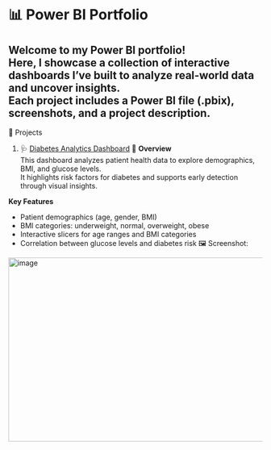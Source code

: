 # 📊 Power BI Portfolio

Welcome to my Power BI portfolio!  
Here, I showcase a collection of interactive dashboards I’ve built to analyze real-world data and uncover insights.  
Each project includes a Power BI file (.pbix), screenshots, and a project description.  
---
🔹 Projects
1. 🩺 [Diabetes Analytics Dashboard](./Diabetes_Analytics)
📌 **Overview**  
This dashboard analyzes patient health data to explore demographics, BMI, and glucose levels.  
It highlights risk factors for diabetes and supports early detection through visual insights.  

**Key Features**  
- Patient demographics (age, gender, BMI)  
- BMI categories: underweight, normal, overweight, obese  
- Interactive slicers for age ranges and BMI categories  
- Correlation between glucose levels and diabetes risk
🖼️ Screenshot:  
<img width="650" height="365" alt="image" src="https://github.com/user-attachments/assets/a0d1507b-a771-4900-acb1-4e204a799903" />
